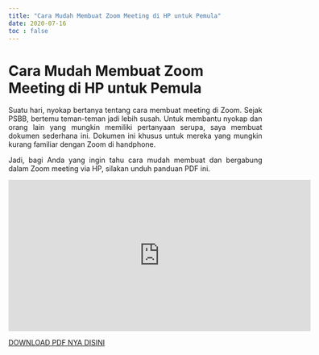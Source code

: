 ```yaml
---
title: "Cara Mudah Membuat Zoom Meeting di HP untuk Pemula"
date: 2020-07-16
toc : false
---
```



Cara Mudah Membuat Zoom Meeting di HP untuk Pemula
==============================

<div style="text-align: justify;">

Suatu hari, nyokap bertanya tentang cara membuat meeting di Zoom. Sejak PSBB, bertemu teman-teman jadi lebih susah. Untuk membantu nyokap dan orang lain yang mungkin memiliki pertanyaan serupa, saya membuat dokumen sederhana ini. Dokumen ini khusus untuk mereka yang mungkin kurang familiar dengan Zoom di handphone.

Jadi, bagi Anda yang ingin tahu cara mudah membuat dan bergabung dalam Zoom meeting via HP, silakan unduh panduan PDF ini.

<iframe src="https://docs.google.com/presentation/d/e/2PACX-1vQCQNITGmzQvEaNCiYFHQUyKe2iMWjOHfawvbKeQjmotGnR4NWlNKihp9xxtPI2WnCY3XIhLRvHkXgW/embed?start=true&loop=true&delayms=3000" frameborder="0" width="600" height="300" allowfullscreen="true" mozallowfullscreen="true" webkitallowfullscreen="true"></iframe>



[DOWNLOAD PDF NYA DISINI](https://drive.google.com/file/d/1c0swMLz8kNZMZ96vWAAIdtEkmc8ZYoe-/view?usp=sharing)

</div>